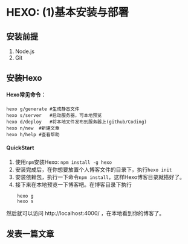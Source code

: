 # HEXO: (1)基本安装与部署

## 安装前提
1. Node.js
2. Git

## 安装Hexo
#### Hexo常见命令：
	hexo g/generate	#生成静态文件  
	hexo s/server	#启动服务器，可本地预览
	hexo d/deploy	#将本地文件发布到服务器上(github/Coding)
	hexo n/new	#新建文章
	hexo h/help	#查看帮助

#### QuickStart
1. 使用`npm`安装Hexo: `npm install -g hexo`
2. 安装完成后，在你想要放置个人博客文件的目录下，执行`hexo init`
3. 安装依赖包，执行一下命令`npm install`，这样Hexo博客目录就搭好了。
4. 接下来在本地预览一下博客吧。在博客目录下执行
```
	hexo g
	hexo s
```
然后就可以访问 http://localhost:4000/ ，在本地看到你的博客了。

## 发表一篇文章
